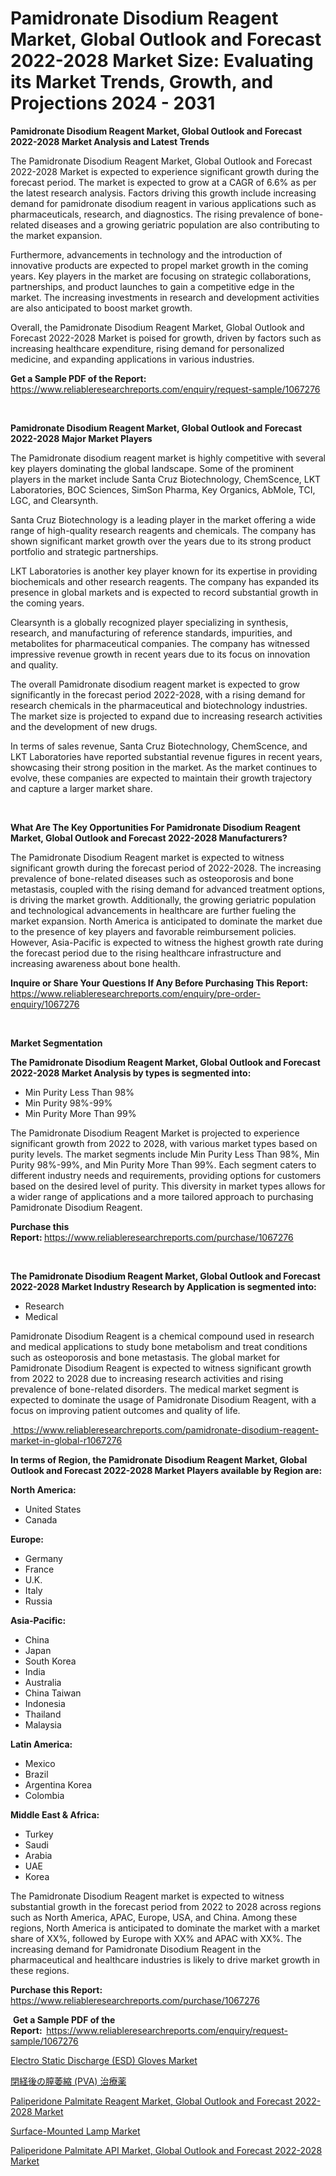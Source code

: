 <p><h1>Pamidronate Disodium Reagent Market, Global Outlook and Forecast 2022-2028 Market Size: Evaluating its Market Trends, Growth, and Projections 2024 - 2031</h1></p><p><strong>Pamidronate Disodium Reagent Market, Global Outlook and Forecast 2022-2028 Market Analysis and Latest Trends</strong></p>
<p><p>The Pamidronate Disodium Reagent Market, Global Outlook and Forecast 2022-2028 Market is expected to experience significant growth during the forecast period. The market is expected to grow at a CAGR of 6.6% as per the latest research analysis. Factors driving this growth include increasing demand for pamidronate disodium reagent in various applications such as pharmaceuticals, research, and diagnostics. The rising prevalence of bone-related diseases and a growing geriatric population are also contributing to the market expansion.</p><p>Furthermore, advancements in technology and the introduction of innovative products are expected to propel market growth in the coming years. Key players in the market are focusing on strategic collaborations, partnerships, and product launches to gain a competitive edge in the market. The increasing investments in research and development activities are also anticipated to boost market growth.</p><p>Overall, the Pamidronate Disodium Reagent Market, Global Outlook and Forecast 2022-2028 Market is poised for growth, driven by factors such as increasing healthcare expenditure, rising demand for personalized medicine, and expanding applications in various industries.</p></p>
<p><strong>Get a Sample PDF of the Report:&nbsp;</strong> <a href="https://www.reliableresearchreports.com/enquiry/request-sample/1067276">https://www.reliableresearchreports.com/enquiry/request-sample/1067276</a></p>
<p>&nbsp;</p>
<p><strong>Pamidronate Disodium Reagent Market, Global Outlook and Forecast 2022-2028 Major Market Players</strong></p>
<p><p>The Pamidronate disodium reagent market is highly competitive with several key players dominating the global landscape. Some of the prominent players in the market include Santa Cruz Biotechnology, ChemScence, LKT Laboratories, BOC Sciences, SimSon Pharma, Key Organics, AbMole, TCI, LGC, and Clearsynth.</p><p>Santa Cruz Biotechnology is a leading player in the market offering a wide range of high-quality research reagents and chemicals. The company has shown significant market growth over the years due to its strong product portfolio and strategic partnerships.</p><p>LKT Laboratories is another key player known for its expertise in providing biochemicals and other research reagents. The company has expanded its presence in global markets and is expected to record substantial growth in the coming years.</p><p>Clearsynth is a globally recognized player specializing in synthesis, research, and manufacturing of reference standards, impurities, and metabolites for pharmaceutical companies. The company has witnessed impressive revenue growth in recent years due to its focus on innovation and quality.</p><p>The overall Pamidronate disodium reagent market is expected to grow significantly in the forecast period 2022-2028, with a rising demand for research chemicals in the pharmaceutical and biotechnology industries. The market size is projected to expand due to increasing research activities and the development of new drugs.</p><p>In terms of sales revenue, Santa Cruz Biotechnology, ChemScence, and LKT Laboratories have reported substantial revenue figures in recent years, showcasing their strong position in the market. As the market continues to evolve, these companies are expected to maintain their growth trajectory and capture a larger market share.</p></p>
<p>&nbsp;</p>
<p><strong>What Are The Key Opportunities For Pamidronate Disodium Reagent Market, Global Outlook and Forecast 2022-2028 Manufacturers?</strong></p>
<p><p>The Pamidronate Disodium Reagent market is expected to witness significant growth during the forecast period of 2022-2028. The increasing prevalence of bone-related diseases such as osteoporosis and bone metastasis, coupled with the rising demand for advanced treatment options, is driving the market growth. Additionally, the growing geriatric population and technological advancements in healthcare are further fueling the market expansion. North America is anticipated to dominate the market due to the presence of key players and favorable reimbursement policies. However, Asia-Pacific is expected to witness the highest growth rate during the forecast period due to the rising healthcare infrastructure and increasing awareness about bone health.</p></p>
<p><strong>Inquire or Share Your Questions If Any Before Purchasing This Report:</strong> <a href="https://www.reliableresearchreports.com/enquiry/pre-order-enquiry/1067276">https://www.reliableresearchreports.com/enquiry/pre-order-enquiry/1067276</a></p>
<p>&nbsp;</p>
<p><strong>Market Segmentation</strong></p>
<p><strong>The Pamidronate Disodium Reagent Market, Global Outlook and Forecast 2022-2028 Market Analysis by types is segmented into:</strong></p>
<p><ul><li>Min Purity Less Than 98%</li><li>Min Purity 98%-99%</li><li>Min Purity More Than 99%</li></ul></p>
<p><p>The Pamidronate Disodium Reagent Market is projected to experience significant growth from 2022 to 2028, with various market types based on purity levels. The market segments include Min Purity Less Than 98%, Min Purity 98%-99%, and Min Purity More Than 99%. Each segment caters to different industry needs and requirements, providing options for customers based on the desired level of purity. This diversity in market types allows for a wider range of applications and a more tailored approach to purchasing Pamidronate Disodium Reagent.</p></p>
<p><strong>Purchase this Report:&nbsp;</strong><a href="https://www.reliableresearchreports.com/purchase/1067276">https://www.reliableresearchreports.com/purchase/1067276</a></p>
<p>&nbsp;</p>
<p><strong>The Pamidronate Disodium Reagent Market, Global Outlook and Forecast 2022-2028 Market Industry Research by Application is segmented into:</strong></p>
<p><ul><li>Research</li><li>Medical</li></ul></p>
<p><p>Pamidronate Disodium Reagent is a chemical compound used in research and medical applications to study bone metabolism and treat conditions such as osteoporosis and bone metastasis. The global market for Pamidronate Disodium Reagent is expected to witness significant growth from 2022 to 2028 due to increasing research activities and rising prevalence of bone-related disorders. The medical market segment is expected to dominate the usage of Pamidronate Disodium Reagent, with a focus on improving patient outcomes and quality of life.</p></p>
<p><a href="https://www.reliableresearchreports.com/pamidronate-disodium-reagent-market-in-global-r1067276">&nbsp;https://www.reliableresearchreports.com/pamidronate-disodium-reagent-market-in-global-r1067276</a></p>
<p><strong>In terms of Region, the Pamidronate Disodium Reagent Market, Global Outlook and Forecast 2022-2028 Market Players available by Region are:</strong></p>
<p>
    <p> <strong> North America: </strong>
        <ul>
            <li>United States</li>
            <li>Canada</li>
        </ul>
        </p> 
    <p> <strong> Europe: </strong>
        <ul>
            <li>Germany</li>
            <li>France</li>
            <li>U.K.</li>
            <li>Italy</li>
            <li>Russia</li>
        </ul>
        </p> 
    <p> <strong> Asia-Pacific: </strong>
        <ul>
            <li>China</li>
            <li>Japan</li>
            <li>South Korea</li>
            <li>India</li>
            <li>Australia</li>
            <li>China Taiwan</li>
            <li>Indonesia</li>
            <li>Thailand</li>
            <li>Malaysia</li>
        </ul>
        </p> 
    <p> <strong> Latin America: </strong>
        <ul>
            <li>Mexico</li>
            <li>Brazil</li>
            <li>Argentina Korea</li>
            <li>Colombia</li>
        </ul>
        </p> 
    <p> <strong> Middle East & Africa: </strong>
        <ul>
            <li>Turkey</li>
            <li>Saudi</li>
            <li>Arabia</li>
            <li>UAE</li>
            <li>Korea</li>
        </ul>
    </p>
    </p>
<p><p>The Pamidronate Disodium Reagent market is expected to witness substantial growth in the forecast period from 2022 to 2028 across regions such as North America, APAC, Europe, USA, and China. Among these regions, North America is anticipated to dominate the market with a market share of XX%, followed by Europe with XX% and APAC with XX%. The increasing demand for Pamidronate Disodium Reagent in the pharmaceutical and healthcare industries is likely to drive market growth in these regions.</p></p>
<p><strong>Purchase this Report: </strong><a href="https://www.reliableresearchreports.com/purchase/1067276">https://www.reliableresearchreports.com/purchase/1067276</a></p>
<p>&nbsp;<strong>Get a Sample PDF of the Report:&nbsp;&nbsp;</strong><a href="https://www.reliableresearchreports.com/enquiry/request-sample/1067276">https://www.reliableresearchreports.com/enquiry/request-sample/1067276</a></p>
<p><strong></strong></p>
<p><p><a href="https://issuu.com/reportprime-2/docs/electro-static-discharge-esd-gloves-market-size-20">Electro Static Discharge (ESD) Gloves Market</a></p><p><a href="https://github.com/EstaSprer20231/Market-Research-Report-List-1/blob/main/947944386539.md">閉経後の膣萎縮 (PVA) 治療薬</a></p><p><a href="https://github.com/angeliabkratze/Market-Research-Report-List-1/blob/main/paliperidone-palmitate-reagent-market-global-outlook-and-forecast-2022-2028-market.md">Paliperidone Palmitate Reagent Market, Global Outlook and Forecast 2022-2028 Market</a></p><p><a href="https://issuu.com/reportprime-2/docs/surface-mounted-lamp-market-size-2030.pptx">Surface-Mounted Lamp Market</a></p><p><a href="https://github.com/EveKerluke2023/Market-Research-Report-List-1/blob/main/paliperidone-palmitate-api-market-global-outlook-and-forecast-2022-2028-market.md">Paliperidone Palmitate API Market, Global Outlook and Forecast 2022-2028 Market</a></p></p>